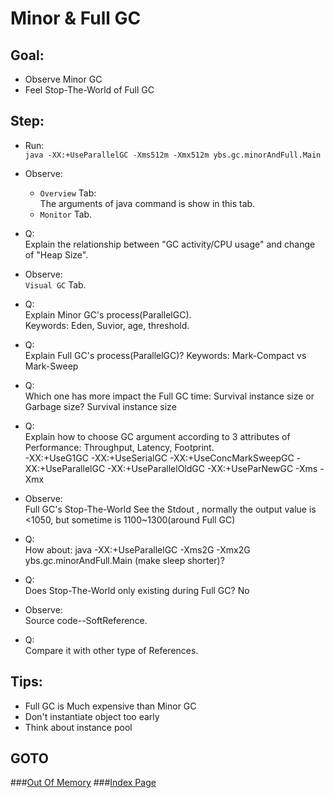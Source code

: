 Minor & Full GC
==
Goal:
--
* Observe Minor GC
* Feel Stop-The-World of Full GC


Step:
--
* Run:   
`java -XX:+UseParallelGC -Xms512m -Xmx512m ybs.gc.minorAndFull.Main`
* Observe:  
	 * `Overview` Tab:  
		The arguments of java command is show in this tab.  
	 * `Monitor` Tab.
* Q:  
	Explain the relationship between "GC activity/CPU usage" and change of "Heap Size".
		
* Observe:  
	`Visual GC` Tab.
* Q:  
	Explain Minor GC's process(ParallelGC).  
		Keywords: Eden, Suvior, age, threshold.
* Q:  
	Explain Full GC's process(ParallelGC)?
		Keywords: Mark-Compact vs Mark-Sweep
* Q:  
	Which one has more impact the Full GC time: Survival instance size or Garbage size?
	Survival instance size
* Q:  
	Explain how to choose GC argument according to 3 attributes of Performance: 
		Throughput, Latency, Footprint.  
		-XX:+UseG1GC
		-XX:+UseSerialGC
		-XX:+UseConcMarkSweepGC
		-XX:+UseParallelGC
		-XX:+UseParallelOldGC
		-XX:+UseParNewGC
		-Xms
		-Xmx
		
* Observe:  
	Full GC's Stop-The-World
			See the Stdout , normally the output value is <1050, but sometime is 1100~1300(around Full GC)
* Q:  
	How about: java -XX:+UseParallelGC -Xms2G -Xmx2G ybs.gc.minorAndFull.Main (make sleep shorter)?
* Q:  
	Does Stop-The-World only existing during Full GC?
		No
		
* Observe:  
	Source code--SoftReference.
* Q:  
	Compare it with other type of References.


Tips:
--
* Full GC is Much expensive than Minor GC
* Don't instantiate object too early
* Think about instance pool


GOTO
--
###[Out Of Memory](../oom/README.md)
###[Index Page](../../../../../../README.md)
